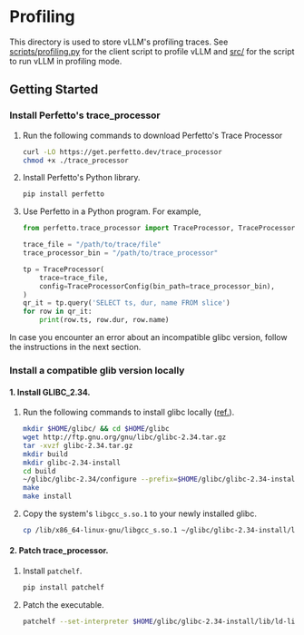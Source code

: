 # Profiling

This directory is used to store vLLM's profiling traces. See [scripts/profiling.py](../scripts/profiling.py) for the client script to profile vLLM and [src/](../src/agents/utils/vllm/start_server.py) for the script to run vLLM in profiling mode.

## Getting Started

### Install Perfetto's trace_processor

1. Run the following commands to download Perfetto's Trace Processor

   ```bash
   curl -LO https://get.perfetto.dev/trace_processor
   chmod +x ./trace_processor
   ```

2. Install Perfetto's Python library.

   ```bash
   pip install perfetto
   ```

3. Use Perfetto in a Python program. For example,

   ```python
   from perfetto.trace_processor import TraceProcessor, TraceProcessorConfig

   trace_file = "/path/to/trace/file"
   trace_processor_bin = "/path/to/trace_processor"

   tp = TraceProcessor(
       trace=trace_file,
       config=TraceProcessorConfig(bin_path=trace_processor_bin),
   )
   qr_it = tp.query('SELECT ts, dur, name FROM slice')
   for row in qr_it:
       print(row.ts, row.dur, row.name)
   ```

In case you encounter an error about an incompatible glibc version, follow the instructions in the next section.

### Install a compatible glib version locally

#### 1. Install GLIBC_2.34.

1. Run the following commands to install glibc locally ([ref.](https://askubuntu.com/questions/1345342/how-to-install-glibc-2-32-when-i-already-have-glibc2-31)).
   ```bash
   mkdir $HOME/glibc/ && cd $HOME/glibc
   wget http://ftp.gnu.org/gnu/libc/glibc-2.34.tar.gz
   tar -xvzf glibc-2.34.tar.gz
   mkdir build
   mkdir glibc-2.34-install
   cd build
   ~/glibc/glibc-2.34/configure --prefix=$HOME/glibc/glibc-2.34-install
   make
   make install
   ```
2. Copy the system's `libgcc_s.so.1` to your newly installed glibc.
   ```bash
   cp /lib/x86_64-linux-gnu/libgcc_s.so.1 ~/glibc/glibc-2.34-install/lib
   ```

#### 2. Patch trace_processor.

1. Install `patchelf`.
   ```bash
   pip install patchelf
   ```
2. Patch the executable.
   ```bash
   patchelf --set-interpreter $HOME/glibc/glibc-2.34-install/lib/ld-linux-x86-64.so.2 --set-rpath $HOME/glibc/glibc-2.34-install ~/.local/share/perfetto/prebuilts/trace_processor_shell
   ```

